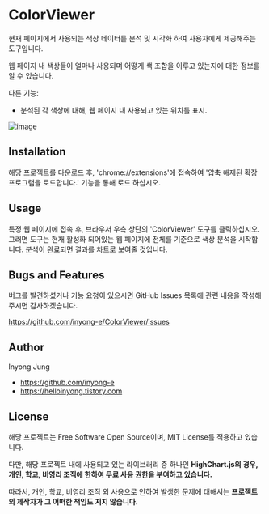 # ColorViewer

현재 페이지에서 사용되는 색상 데이터를 분석 및 시각화 하여 사용자에게 제공해주는 도구입니다.

웹 페이지 내 색상들이 얼마나 사용되며 어떻게 색 조합을 이루고 있는지에 대한 정보를 알 수 있습니다.

다른 기능:

- 분석된 각 색상에 대해, 웹 페이지 내 사용되고 있는 위치를 표시.

![image](https://user-images.githubusercontent.com/13481627/89441103-9e066f00-d787-11ea-839b-f0b4e825fb5e.png)


## Installation

해당 프로젝트를 다운로드 후, 'chrome://extensions'에 접속하여 '압축 해제된 확장 프로그램을 로드합니다.' 기능을 통해 로드 하십시오.

## Usage

특정 웹 페이지에 접속 후, 브라우저 우측 상단의 'ColorViewer' 도구를 클릭하십시오. 그러면 도구는 현재 활성화 되어있는 웹 페이지에 전체를 기준으로 색상 분석을 시작합니다. 분석이 완료되면 결과를 차트로 보여줄 것입니다.

## Bugs and Features

버그를 발견하셨거나 기능 요청이 있으시면 GitHub Issues 목록에 관련 내용을 작성해 주시면 감사하겠습니다.

https://github.com/inyong-e/ColorViewer/issues

## Author

Inyong Jung

- https://github.com/inyong-e
- https://helloinyong.tistory.com

## License

해당 프로젝트는 Free Software Open Source이며, MIT License를 적용하고 있습니다.

다만, 해당 프로젝트 내에 사용되고 있는 라이브러리 중 하나인 **HighChart.js의 경우, 개인, 학교, 비영리 조직에 한하여 무료 사용 권한을 부여하고 있습니다.**

따라서, 개인, 학교, 비영리 조직 외 사용으로 인하여 발생한 문제에 대해서는 **프로젝트의 제작자가 그 어떠한 책임도 지지 않습니다.**
